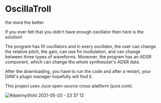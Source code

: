 # OscillaTroll
the more the better

If you ever felt that you didn't have enough oscillator then here is the solution!

The program has 10 oscillators and in every oscillator, the user can change the relative pitch, the gain, can use fm modulation, and can change between three types of waveforms. Moreover, the program has an ADSR component, which can change the whole synthesizer's ADSR data.

After the downloading, you have to run the code and after a restart, your DAW's plugin manager hopefully will find it. 

This project uses Juce open-source cross-platform (juce.com).



![Képernyőfotó 2021-05-20 - 23 37 12](https://user-images.githubusercontent.com/69004640/119052981-b3baed00-b9c5-11eb-8860-09d9c7d50407.png)

